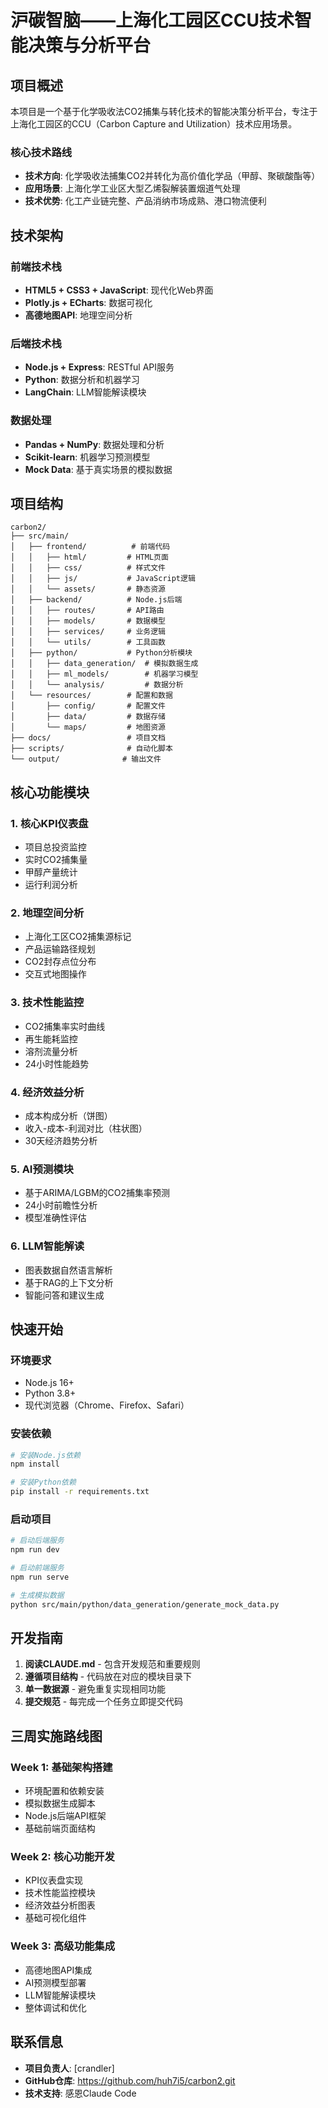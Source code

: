 # 沪碳智脑——上海化工园区CCU技术智能决策与分析平台

## 项目概述

本项目是一个基于化学吸收法CO2捕集与转化技术的智能决策分析平台，专注于上海化工园区的CCU（Carbon Capture and Utilization）技术应用场景。

### 核心技术路线
- **技术方向**: 化学吸收法捕集CO2并转化为高价值化学品（甲醇、聚碳酸酯等）
- **应用场景**: 上海化学工业区大型乙烯裂解装置烟道气处理
- **技术优势**: 化工产业链完整、产品消纳市场成熟、港口物流便利

## 技术架构

### 前端技术栈
- **HTML5 + CSS3 + JavaScript**: 现代化Web界面
- **Plotly.js + ECharts**: 数据可视化
- **高德地图API**: 地理空间分析

### 后端技术栈
- **Node.js + Express**: RESTful API服务
- **Python**: 数据分析和机器学习
- **LangChain**: LLM智能解读模块

### 数据处理
- **Pandas + NumPy**: 数据处理和分析
- **Scikit-learn**: 机器学习预测模型
- **Mock Data**: 基于真实场景的模拟数据

## 项目结构

```
carbon2/
├── src/main/
│   ├── frontend/          # 前端代码
│   │   ├── html/         # HTML页面
│   │   ├── css/          # 样式文件  
│   │   ├── js/           # JavaScript逻辑
│   │   └── assets/       # 静态资源
│   ├── backend/          # Node.js后端
│   │   ├── routes/       # API路由
│   │   ├── models/       # 数据模型
│   │   ├── services/     # 业务逻辑
│   │   └── utils/        # 工具函数
│   ├── python/           # Python分析模块
│   │   ├── data_generation/  # 模拟数据生成
│   │   ├── ml_models/        # 机器学习模型
│   │   └── analysis/         # 数据分析
│   └── resources/        # 配置和数据
│       ├── config/       # 配置文件
│       ├── data/         # 数据存储
│       └── maps/         # 地图资源
├── docs/                 # 项目文档
├── scripts/              # 自动化脚本
└── output/              # 输出文件
```

## 核心功能模块

### 1. 核心KPI仪表盘
- 项目总投资监控
- 实时CO2捕集量
- 甲醇产量统计
- 运行利润分析

### 2. 地理空间分析
- 上海化工区CO2捕集源标记
- 产品运输路径规划
- CO2封存点位分布
- 交互式地图操作

### 3. 技术性能监控
- CO2捕集率实时曲线
- 再生能耗监控
- 溶剂流量分析
- 24小时性能趋势

### 4. 经济效益分析
- 成本构成分析（饼图）
- 收入-成本-利润对比（柱状图）
- 30天经济趋势分析

### 5. AI预测模块
- 基于ARIMA/LGBM的CO2捕集率预测
- 24小时前瞻性分析
- 模型准确性评估

### 6. LLM智能解读
- 图表数据自然语言解析
- 基于RAG的上下文分析
- 智能问答和建议生成

## 快速开始

### 环境要求
- Node.js 16+
- Python 3.8+
- 现代浏览器（Chrome、Firefox、Safari）

### 安装依赖
```bash
# 安装Node.js依赖
npm install

# 安装Python依赖
pip install -r requirements.txt
```

### 启动项目
```bash
# 启动后端服务
npm run dev

# 启动前端服务
npm run serve

# 生成模拟数据
python src/main/python/data_generation/generate_mock_data.py
```

## 开发指南

1. **阅读CLAUDE.md** - 包含开发规范和重要规则
2. **遵循项目结构** - 代码放在对应的模块目录下
3. **单一数据源** - 避免重复实现相同功能
4. **提交规范** - 每完成一个任务立即提交代码

## 三周实施路线图

### Week 1: 基础架构搭建
- 环境配置和依赖安装
- 模拟数据生成脚本
- Node.js后端API框架
- 基础前端页面结构

### Week 2: 核心功能开发  
- KPI仪表盘实现
- 技术性能监控模块
- 经济效益分析图表
- 基础可视化组件

### Week 3: 高级功能集成
- 高德地图API集成
- AI预测模型部署
- LLM智能解读模块
- 整体调试和优化

## 联系信息

- **项目负责人**: [crandler]
- **GitHub仓库**: https://github.com/huh7i5/carbon2.git
- **技术支持**: 感恩Claude Code

